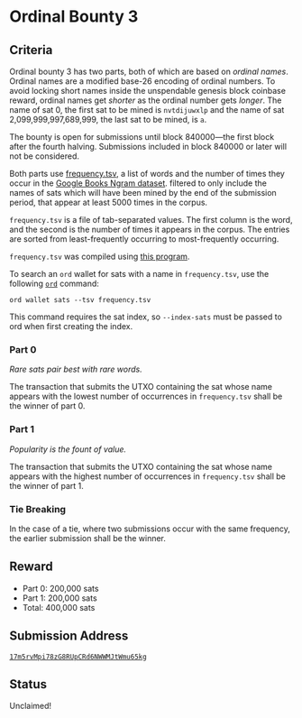 Ordinal Bounty 3
================

Criteria
--------

Ordinal bounty 3 has two parts, both of which are based on *ordinal names*.
Ordinal names are a modified base-26 encoding of ordinal numbers. To avoid
locking short names inside the unspendable genesis block coinbase reward,
ordinal names get *shorter* as the ordinal number gets *longer*. The name of
sat 0, the first sat to be mined is `nvtdijuwxlp` and the name of sat
2,099,999,997,689,999, the last sat to be mined, is `a`.

The bounty is open for submissions until block 840000—the first block after the
fourth halving. Submissions included in block 840000 or later will not be
considered.

Both parts use [frequency.tsv](frequency.tsv), a list of words and the number
of times they occur in the [Google Books Ngram
dataset](http://storage.googleapis.com/books/ngrams/books/datasetsv2.html).
filtered to only include the names of sats which will have been mined by the
end of the submission period, that appear at least 5000 times in the corpus.

`frequency.tsv` is a file of tab-separated values. The first column is the
word, and the second is the number of times it appears in the corpus. The
entries are sorted from least-frequently occurring to most-frequently
occurring.

`frequency.tsv` was compiled using [this
program](https://github.com/casey/onegrams).

To search an `ord` wallet for sats with a name in `frequency.tsv`, use the
following [`ord`](https://github.com/ordinals/ord) command:

```
ord wallet sats --tsv frequency.tsv
```

This command requires the sat index, so `--index-sats` must be passed to ord
when first creating the index.

### Part 0

*Rare sats pair best with rare words.*

The transaction that submits the UTXO containing the sat whose name appears
with the lowest number of occurrences in `frequency.tsv` shall be the winner of
part 0.

### Part 1

*Popularity is the fount of value.*

The transaction that submits the UTXO containing the sat whose name appears
with the highest number of occurrences in `frequency.tsv` shall be the winner
of part 1.

### Tie Breaking

In the case of a tie, where two submissions occur with the same frequency, the
earlier submission shall be the winner.

Reward
------

- Part 0: 200,000 sats
- Part 1: 200,000 sats
- Total: 400,000 sats

Submission Address
------------------

[`17m5rvMpi78zG8RUpCRd6NWWMJtWmu65kg`](https://mempool.space/address/17m5rvMpi78zG8RUpCRd6NWWMJtWmu65kg)

Status
------

Unclaimed!
